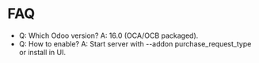 # FAQ

- Q: Which Odoo version? A: 16.0 (OCA/OCB packaged).
- Q: How to enable? A: Start server with --addon purchase_request_type or install in UI.
